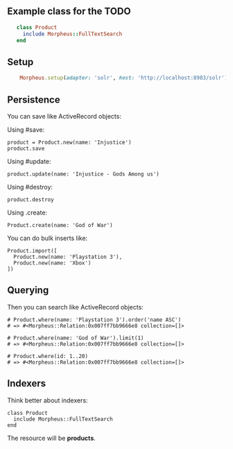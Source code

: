 ## Example class for the TODO

```ruby
   class Product
     include Morpheus::FullTextSearch
   end
```

## Setup

```ruby
    Morpheus.setup(adapter: 'solr', host: 'http://localhost:8983/solr')
```

## Persistence

You can save like ActiveRecord objects:

Using #save:

    product = Product.new(name: 'Injustice')
    product.save

Using #update:

    product.update(name: 'Injustice - Gods Among us')

Using #destroy:

    product.destroy

Using .create:

    Product.create(name: 'God of War')

You can do bulk inserts like:

    Product.import([
      Product.new(name: 'Playstation 3'),
      Product.new(name: 'Xbox')
    ])

## Querying

Then you can search like ActiveRecord objects:

    # Product.where(name: 'Playstation 3').order('name ASC')
    # => #<Morpheus::Relation:0x007ff7bb9666e8 collection=[]>

    # Product.where(name: 'God of War').limit(1)
    # => #<Morpheus::Relation:0x007ff7bb9666e8 collection=[]>

    # Product.where(id: 1..20)
    # => #<Morpheus::Relation:0x007ff7bb9666e8 collection=[]>

## Indexers

Think better about indexers:

    class Product
      include Morpheus::FullTextSearch
    end

The resource will be **products**.
